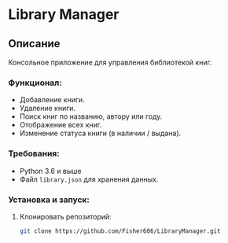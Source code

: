 # Library Manager

## Описание

Консольное приложение для управления библиотекой книг.

### Функционал:
- Добавление книги.
- Удаление книги.
- Поиск книг по названию, автору или году.
- Отображение всех книг.
- Изменение статуса книги (в наличии / выдана).

### Требования:
- Python 3.6 и выше
- Файл `library.json` для хранения данных.

### Установка и запуск:
1. Клонировать репозиторий:
   ```bash
   git clone https://github.com/Fisher606/LibraryManager.git
